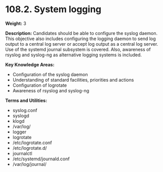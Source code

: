 # 108.2. System logging

**Weight:** 3

**Description:** Candidates should be able to configure the syslog daemon. This objective also includes configuring the logging daemon to send log output to a central log server or accept log output as a central log server. Use of the systemd journal subsystem is covered. Also, awareness of rsyslog and syslog-ng as alternative logging systems is included.

**Key Knowledge Areas:**

* Configuration of the syslog daemon
* Understanding of standard facilities, priorities and actions
* Configuration of logrotate
* Awareness of rsyslog and syslog-ng

**Terms and Utilities:**

* syslog.conf
* syslogd
* klogd
* /var/log/
* logger
* logrotate
* /etc/logrotate.conf
* /etc/logrotate.d/
* journalctl
* /etc/systemd/journald.conf
* /var/log/journal/

